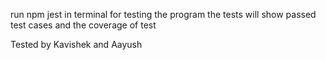 run npm jest in terminal for testing the program
the tests will show passed test cases and the coverage of test

Tested by Kavishek and Aayush

